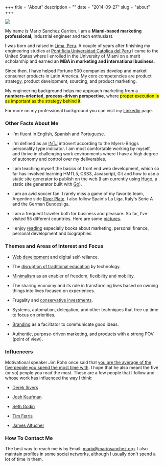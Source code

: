 +++
title = "About"
description = ""
date = "2014-09-27"
slug = "about"
+++

<p><img src="http://mariosanchez.org/images/msc-rio.jpg" class="roundcorners"></p>

<a name="1"></a>

My name is Mario Sanchez Carrion. I am a **Miami-based marketing professional**, industrial engineer and tech enthusiast. 

I was born and raised in [Lima, Peru](http://farm5.staticflickr.com/4115/4935682049_a0215ceb6e_z.jpg). A couple of years after finishing my engineering studies at [Pontificia Universidad Catolica del Peru](http://www.pucp.edu.pe/en/about-pucp/our-university/welcome/) I came to the United States where I enrolled in the University of Miami on a merit scholarship and earned an **MBA in marketing and international business**.

Since then, I have helped Fortune 500 companies develop and market consumer products in Latin America. My core competencies are product strategy, product development, sourcing, and product marketing.

My engineering background helps me approach marketing from a **numbers-oriented, process-driven perspective**, where <mark>proper execution is as important as the strategy behind it</mark>. 

For more on my professional background you can visit my [Linkedin](http://www.linkedin.com/in/mariobox/) page.

<a name="2"></a>

### Other Facts About Me ###

* I'm fluent in English, Spanish and Portuguese.

* I'm defined as an [INTJ](http://mariosanchez.org/images/INTJ.PNG) introvert according to the Myers-Briggs personality type indicator. I am most comfortable working by myself, and thrive in challenging work environments where I have a high degree of autonomy and control over my deliverables.

* I am teaching myself the basics of front end web development, which so far has involved learning HMTL5, CSS3, Javascript, Git and how to use a static site generator to publish on the web (I am currently using [Hugo](http://gohugo.io), a static site generator built with [Go](http://golang.org)). 

* I am an avid soccer fan. I rarely miss a game of my favorite team, Argentine side [River Plate](http://farm5.staticflickr.com/4055/4448440498_5d731b2102_z.jpg). I also follow Spain's La Liga, Italy's Serie A and the German Bundesliga.

* I am a frequent traveler both for business and pleasure. So far, I've visited 55 different countries. Here are some [pictures](../photos).


* I enjoy [reading](../reading/) especially books about marketing, personal finance, personal development and biographies.

### Themes and Areas of Interest and Focus

* [Web development](/tags/tech/) and digital self-reliance.

* The [disruption of traditional education](/post/onlineed) by technology.

* [Minimalism](/post/mini) as an enabler of freedom, flexibility and mobility.

* The sharing economy and its role in transforming lives based on owning things into lives focused on experiences.

* Frugality and [conservative investments](/post/money-tips).

* Systems, automation, delegation, and other techniques that free up time to focus on priorities.

* [Branding](/post/brand/) as a facilitator to communicate good ideas.

* Authentic, purpose-driven marketing, and products with a strong POV (point of view).

### Influencers

Motivational speaker Jim Rohn once said that [you are the average of the five people you spend the most time with](http://www.goodreads.com/quotes/1798-you-are-the-average-of-the-five-people-you-spend). I hope that he also meant the five (or so) people you read the most. These are a few people that I follow and whose work has influenced the way I think:

* [Derek Sivers](http://sivers.org)

* [Josh Kaufman](http://joshkaufman.net)

* [Seth Godin](http://sethgodin.typepad.com)

* [Tim Ferris](http://fourhourworkweek.com)

* [James Altucher](http://www.jamesaltucher.com)


### How To Contact Me ###

The best way to reach me is by Email: <a href="mailto:mario@mariosanchez.org">mario@mariosanchez.org</a>. I also maintain profiles in some [social networks](../contact/), although I usually don't spend a lot of time in them.
